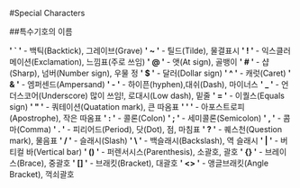 #Special Characters
 
##특수기호의 이름

 **' ` '** - 백틱(Backtick), 그레이브(Grave)
 **' ~ '** - 틸드(Tilde), 물결표시
 **' ! '** - 익스클러메이션(Exclamation), 느낌표(주로 쓰임)
 **' @ '** - 앳(At sign), 골뱅이
 **' # '** - 샵(Sharp), 넘버(Number sign), 우물 정
 **' $ '** - 달러(Dollar sign)
 **' ^ '** - 캐럿(Caret)
 **' & '** - 엠퍼센드(Ampersand)
 **' - '** - 하이픈(hyphen),대쉬(Dash), 마이너스
 **' _ '** - 언더스코어(Underscore) 많이 쓰임!, 로대시(Low dash), 밑줄
 **' = '** - 이퀄스(Equals sign)
 **' " '** - 쿼테이션(Quatation mark), 큰 따옴표
 **' ' '** - 아포스트로피(Apostrophe), 작은 따옴표
 **' : '** - 콜론(Colon)
 **' ; '** - 세미콜론(Semicolon)
 **' , '** - 콤마(Comma)
 **' . '** - 피리어드(Period), 닷(Dot), 점, 마침표
 **' ? '** - 퀘스천(Question mark), 물음표
 **' / '** - 슬래시(Slash)
 **' \ '** - 백슬래시(Backslash), 역 슬래시
 **' | '** - 버티컬 바(Vertical bar)
 **' () '** - 퍼렌서시스(Parenthesis), 소괄호, 괄호
 **' {} '** - 브레이스(Brace), 중괄호
 **' [] '** - 브래킷(Bracket), 대괄호
 **' <> '** - 앵글브래킷(Angle Bracket), 꺽쇠괄호
